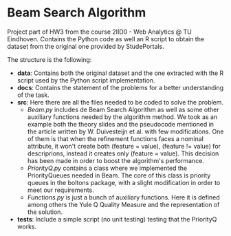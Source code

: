 # Beam Search Algorithm
Project part of HW3 from the course 2IID0 - Web Analytics @ TU Eindhoven. Contains the Python code as well an R script to obtain the dataset from the original one provided by StudePortals. 

The structure is the following:
* **data**: Contains both the original dataset and the one extracted with the R script used by the Python script implementation. 
* **docs**: Contains the statement of the problems for a better understanding of the task.
* **src**: Here there are all the files needed to be coded to solve the problem. <br>
    * *Beam.py* includes de Beam Search Algorithm as well as some other auxiliary functions needed by the algorithm method. We took as an example both the theory slides and the pseudocode mentioned in the article written by W. Duivesteijn et al. with few modifications. One of them is that when the refinement functions faces a nominal attribute, it won't create both (feature = value), (feature != value) for descriprions, instead it creates only (feature = value). This decision has been made in order to boost the algorithm's performance.
    * *PriorityQ.py*  contains a class where we implemented the PriorityQueues needed in Beam. The core of this class is priority queues in the boltons package, with a slight modification in order to meet our requirements.
    * *Functions.py* is just a bunch of auxiliary functions. Here it is defined among others the Yule Q Quality Measure and the representation of the solution.
* **tests**: Include a simple script (no unit testing) testing that the PriorityQ works.
